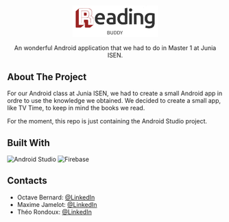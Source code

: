 <div align="center">
    <div class="images">
        <a href="https://github.com/JambonPasFrais/python-project-M1">
            <img src="MyOnlineBookself2/app/src/main/res/drawable/reading_buddy_banner.png" alt="Logo" width="200">
        </a>
    </div>

  <p align="center">
    An wonderful Android application that we had to do in Master 1 at Junia ISEN.
    </p>
</div>

## About The Project
For our Android class at Junia ISEN, we had to create a small Android app in ordre to use the knowledge we obtained. We decided to create a small app, like TV Time, to keep in mind the books we read.

For the moment, this repo is just containing the Android Studio project.

## Built With
<a herf="https://developer.android.com/studio">
  <img src="https://upload.wikimedia.org/wikipedia/commons/thumb/9/92/Android_Studio_Trademark.svg/640px-Android_Studio_Trademark.svg.png" alt="Android Studio" width=130/>
</a>
<a herf="https://firebase.google.com/">
  <img src="https://upload.wikimedia.org/wikipedia/commons/thumb/3/37/Firebase_Logo.svg/2560px-Firebase_Logo.svg.png" alt="Firebase" width=130 />
</a>

## Contacts
- Octave Bernard: [@LinkedIn](https://www.linkedin.com/in/octave-bernard-887596262/)
- Maxime Jamelot: [@LinkedIn](https://www.linkedin.com/in/maxime-jamelot/)
- Théo Rondoux: [@LinkedIn](https://www.linkedin.com/in/theo-rondoux-948ba720a/)
